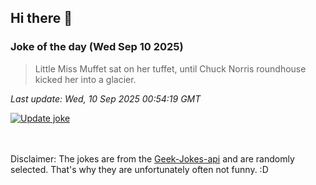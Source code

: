## Hi there 👋

### Joke of the day (Wed Sep 10 2025)
<!-- joke -->
>Little Miss Muffet sat on her tuffet, until Chuck Norris roundhouse kicked her into a glacier.
<!-- /joke -->

*Last update: Wed, 10 Sep 2025 00:54:19 GMT*

[![Update joke](https://github.com/nclskfm/nclskfm/actions/workflows/joke.yml/badge.svg)](https://github.com/nclskfm/nclskfm/actions/workflows/joke.yml)

<br><br>
Disclaimer: The jokes are from the [Geek-Jokes-api](https://github.com/sameerkumar18/geek-joke-api) and are randomly selected. That's why they are unfortunately often not funny. :D
